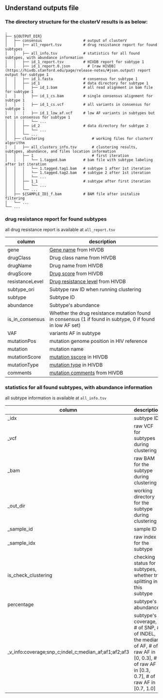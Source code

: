 

## Understand outputs file

### The directory structure for the clusterV results is as below:

    .
    ├── ${OUTPUT_DIR}
    │   ├── consensus                   # output of clusterV
    │   │   ├── all_report.tsv          # drug resistance report for found subtypes
    │   │   ├── all_info.tsv            # statistics for all found subtypes, with abundance information
    │   │   ├── id_1_report.tsv         # HIVDB report for subtype 1
    │   │   ├── id_1_report.0.json        # [raw HIVDB](https://hivdb.stanford.edu/page/release-notes/#json.output) report output for subtype 1
    │   │   ├── id_1.fasta              # consensus for subtype 1
    │   │   ├── id_1                    # data directory for subtype 1
    │   │   │   ├── id_1.bam            # all read alignment in bam file for subtype 1
    │   │   │   ├── id_1_cs.bam         # single consensus alignment for subtype 1
    │   │   │   ├── id_1_cs.vcf         # all variants in consensus for subtype 1
    │   │   │   ├── id_1_low_af.vcf     # low AF variants in subtypes but not in consensus for subtype 1
    │   │   │   └── ...
    │   │   ├── id_2                    # data directory for subtype 2
    │   │   │   └── ...
    │   │   └── ...
    │   ├── clustering                      # working files for clusterV algorithm
    │   │   ├── all_clusters_info.tsv       # clustering results, subtypes, abundance, and files location information 
    │   │   ├── 1                           # first iteration
    │   │   │   └── 1.tagged.bam  		# bam file with subtype labeling after 1st iteration                 
    │   │   │   └── 1.tagged.tag1.bam  	# subtype 1 after 1st iteration                 
    │   │   │   └── 1.tagged.tag2.bam  	# subtype 2 after 1st iteration                 
    │   │   │   └── ...                 
    │   │   ├── 1_1                     # subtype after first iteration 
    │   │   │   └── ...                 
    │   │   └── ...             
    │   ├── ${SAMPLE_ID}_f.bam          # BAM file after initalize filtering
    │   └── ...                 
    └── ...

### drug resistance report for found subtypes

all drug resistance report is available at `all_report.tsv`

| column          | description                                                                                                                           |
|-----------------|-------------------------------------------------------------------------------------------------------------------------------------|
| gene            | [Gene name](https://hivdb.stanford.edu/page/release-notes/#drm.classification) from HIVDB                                           |
| drugClass       | Drug class name from HIVDB                                                                                                          |
| drugName        | Drug name from HIVDB                                                                                                                |
| drugScore       | [Drug score](https://hivdb.stanford.edu/page/release-notes/#drm.penalty.scores.and.resistance.interpretation) from HIVDB            |
| resistanceLevel | [Drug resistance level](https://hivdb.stanford.edu/page/release-notes/#drm.penalty.scores.and.resistance.interpretation) from HIVDB |
| subtype_ori     | Subtype raw ID when running clustering                                                                                              |
| subtype         | Subtype ID                                                                                                                          |
| abundance       | Subtype's abundance                                                                                                                 |
| is_in_consensus | Whether the drug resistance mutation found in consensus (1 if found in subtype, 0 if found in low AF set)                           |
| VAF             | variants AF in subtype                                                                                                              |
| mutationPos     | mutation genome position in HIV reference                                                                                           |
| mutation        | mutation name                                                                                                                       |
| mutationScore   | [mutation sscore](https://hivdb.stanford.edu/page/release-notes/#drm.penalty.scores.and.resistance.interpretation) in HIVDB         |
| mutationType    | [mutation type](https://hivdb.stanford.edu/page/release-notes/#drm.classification) in HIVDB                                         |
| comments        | [mutation comments](https://hivdb.stanford.edu/page/release-notes/#comments) from HIVDB                                             |



### statistics for all found subtypes, with abundance information

all subtype information is available at `all_info.tsv`

| column                                               | description                                                                                                                                |
|------------------------------------------------------|--------------------------------------------------------------------------------------------------------------------------------------------|
| _idx                                                 | subtype ID                                                                                                                                 |
| _vcf                                                 | raw VCF for subtypes during clustering                                                                                                     |
| _bam                                                 | raw BAM for the subtype during clustering                                                                                                  |
| _out_dir                                             | working directory for the subtype during clustering                                                                                        |
| _sample_id                                           | sample ID                                                                                                                                  |
| _sample_idx                                          | raw index for the subtype                                                                                                                  |
| is_check_clustering                                  | checking status for subtypes, whether try splitting in this subtype                                                                        |
| percentage                                           | subtype's abundance                                                                                                                        |
| _v_info:coverage;snp_c;indel_c;median_af;af1;af2;af3 | subtype's coverage, # of SNP, # of INDEL, the median of AF, # of raw AF in [0, 0.3], # of raw AF in [0.3, 0.7], # of raw AF in [0.7, 1.0]  |

